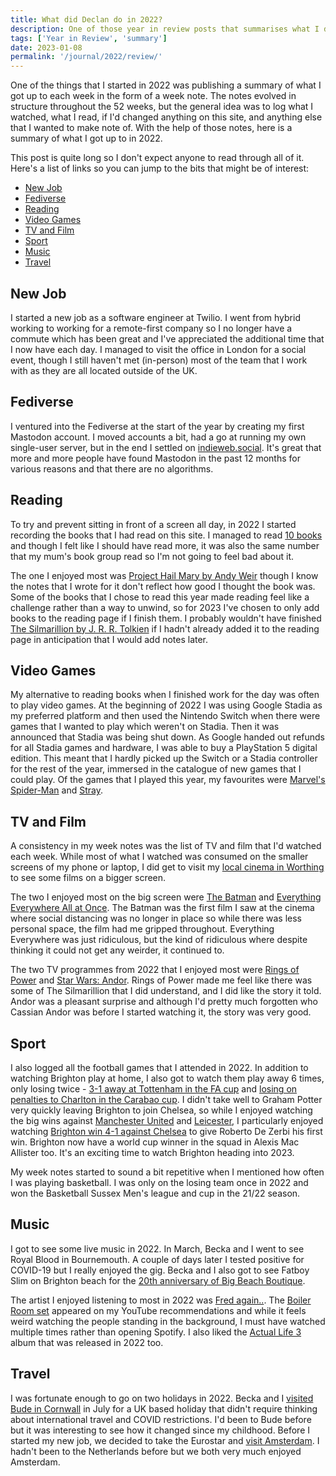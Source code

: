 ```yaml
---
title: What did Declan do in 2022?
description: One of those year in review posts that summarises what I did in 2022.
tags: ['Year in Review', 'summary']
date: 2023-01-08
permalink: '/journal/2022/review/'
---
```


One of the things that I started in 2022 was publishing a summary of what I got up to each week in the form of a week note. The notes evolved in structure throughout the 52 weeks, but the general idea was to log what I watched, what I read, if I'd changed anything on this site, and anything else that I wanted to make note of. With the help of those notes, here is a summary of what I got up to in 2022.

This post is quite long so I don't expect anyone to read through all of it. Here's a list of links so you can jump to the bits that might be of interest:

- [New Job](#newJob)
- [Fediverse](#fediverse)
- [Reading](#reading)
- [Video Games](#gaming)
- [TV and Film](#tv-and-film)
- [Sport](#sport)
- [Music](#music)
- [Travel](#travel)

<h2 id="newJob">New Job</h2>

I started a new job as a software engineer at Twilio. I went from hybrid working to working for a remote-first company so I no longer have a commute which has been great and I've appreciated the additional time that I now have each day. I managed to visit the office in London for a social event, though I still haven't met (in-person) most of the team that I work with as they are all located outside of the UK.

<h2 id="fediverse">Fediverse</h2>

I ventured into the Fediverse at the start of the year by creating my first Mastodon account. I moved accounts a bit, had a go at running my own single-user server, but in the end I settled on [indieweb.social](https://indieweb.social/about). It's great that more and more people have found Mastodon in the past 12 months for various reasons and that there are no algorithms.

<h2 id="reading">Reading</h2>

To try and prevent sitting in front of a screen all day, in 2022 I started recording the books that I had read on this site. I managed to read [10 books](/reading/#2022) and though I felt like I should have read more, it was also the same number that my mum's book group read so I'm not going to feel bad about it.

The one I enjoyed most was [Project Hail Mary by Andy Weir](/reading/9781529100617/) though I know the notes that I wrote for it don't reflect how good I thought the book was. Some of the books that I chose to read this year made reading feel like a challenge rather than a way to unwind, so for 2023 I've chosen to only add books to the reading page if I finish them. I probably wouldn't have finished [The Silmarillion by J. R. R. Tolkien](/reading/9780544338012/) if I hadn't already added it to the reading page in anticipation that I would add notes later.

<h2 id="gaming">Video Games</h2>

My alternative to reading books when I finished work for the day was often to play video games. At the beginning of 2022 I was using Google Stadia as my preferred platform and then used the Nintendo Switch when there were games that I wanted to play which weren't on Stadia. Then it was announced that Stadia was being shut down. As Google handed out refunds for all Stadia games and hardware, I was able to buy a PlayStation 5 digital edition. This meant that I hardly picked up the Switch or a Stadia controller for the rest of the year, immersed in the catalogue of new games that I could play. Of the games that I played this year, my favourites were [Marvel's Spider-Man](https://store.playstation.com/en-gb/product/EP9000-CUSA11995_00-MARVELSSPIDERMAN) and [Stray](https://store.playstation.com/en-gb/product/EP2333-PPSA02101_00-STRAYSIEE0000000).

<h2 id="tvAndFilm">TV and Film</h2>

A consistency in my week notes was the list of TV and film that I'd watched each week. While most of what I watched was consumed on the smaller screens of my phone or laptop, I did get to visit my [local cinema in Worthing](https://domecinema.co.uk/DomeCinema.dll/Home) to see some films on a bigger screen.

The two I enjoyed most on the big screen were [The Batman](https://www.themoviedb.org/movie/414906-the-batman) and [Everything Everywhere All at Once](https://www.themoviedb.org/movie/545611-everything-everywhere-all-at-once). The Batman was the first film I saw at the cinema where social distancing was no longer in place so while there was less personal space, the film had me gripped throughout. Everything Everywhere was just ridiculous, but the kind of ridiculous where despite thinking it could not get any weirder, it continued to.

The two TV programmes from 2022 that I enjoyed most were [Rings of Power](https://www.themoviedb.org/tv/84773-the-lord-of-the-rings-the-rings-of-power) and [Star Wars: Andor](https://www.themoviedb.org/tv/83867-star-wars-andor?language=en-GB). Rings of Power made me feel like there was some of The Silmarillion that I did understand, and I did like the story it told. Andor was a pleasant surprise and although I'd pretty much forgotten who Cassian Andor was before I started watching it, the story was very good.

<h2 id="sport">Sport</h2>

I also logged all the football games that I attended in 2022. In addition to watching Brighton play at home, I also got to watch them play away 6 times, only losing twice - [3-1 away at Tottenham in the FA cup](https://www.brightonandhovealbion.com/news/2472917/fa-cup-journey-over-after-defeat-at-spurs) and [losing on penalties to Charlton in the Carabao cup](https://www.brightonandhovealbion.com/news/2990544/albion-pay-the-penalty-as-they-exit-carabao-cup/). I didn't take well to Graham Potter very quickly leaving Brighton to join Chelsea, so while I enjoyed watching the big wins against [Manchester United](https://www.brightonandhovealbion.com/news/2607677/albion-thrash-united-on-an-amex-occasion-to-remember) and [Leicester](https://www.brightonandhovealbion.com/news/2780412/brilliant-albion-hit-five-past-leicester-in-amex-thriller), I particularly enjoyed watching [Brighton win 4-1 against Chelsea](https://www.brightonandhovealbion.com/news/2880820/albion-four-midable-as-de-zerbi-celebrates-first-win) to give Roberto De Zerbi his first win. Brighton now have a world cup winner in the squad in Alexis Mac Allister too. It's an exciting time to watch Brighton heading into 2023.

My week notes started to sound a bit repetitive when I mentioned how often I was playing basketball. I was only on the losing team once in 2022 and won the Basketball Sussex Men's league and cup in the 21/22 season.

<h2 id="music">Music</h2>

I got to see some live music in 2022. In March, Becka and I went to see Royal Blood in Bournemouth. A couple of days later I tested positive for COVID-19 but I really enjoyed the gig. Becka and I also got to see Fatboy Slim on Brighton beach for the [20th anniversary of Big Beach Boutique](https://www.fatboyslim.net/2022/03/24/big-beach-boutique-20th-anniversary/).

The artist I enjoyed listening to most in 2022 was [Fred again..](https://open.spotify.com/artist/4oLeXFyACqeem2VImYeBFe?si=Jhi_hMcURpaG73UgQjc-5Q). The [Boiler Room set](https://boilerroom.tv/recording/fred-again-1) appeared on my YouTube recommendations and while it feels weird watching the people standing in the background, I must have watched multiple times rather than opening Spotify. I also liked the [Actual Life 3](https://open.spotify.com/album/4O0noIPlmEkVFvyj7TOKpA?si=K7vwNBD3SOKLEmEgDprrig) album that was released in 2022 too.

<h2 id="travel">Travel</h2>

I was fortunate enough to go on two holidays in 2022. Becka and I [visited Bude in Cornwall](/journal/2022/week27/) in July for a UK based holiday that didn't require thinking about international travel and COVID restrictions. I'd been to Bude before but it was interesting to see how it changed since my childhood. Before I started my new job, we decided to take the Eurostar and [visit Amsterdam](/journal/2022/week38/). I hadn't been to the Netherlands before but we both very much enjoyed Amsterdam.
